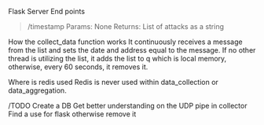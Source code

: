 Flask Server End points
>/timestamp
>Params: None
>Returns: List of attacks as a string

How the collect_data function works
It continuously receives a message from the list and sets the date and address equal to the message. If no other thread is utilizing the list, it adds the list to q which is local memory, otherwise, every 60 seconds, it removes it.

Where is redis used
Redis is never used within data_collection or data_aggregation. 

/TODO
Create a DB
Get better understanding on the UDP pipe in collector
Find a use for flask otherwise remove it
